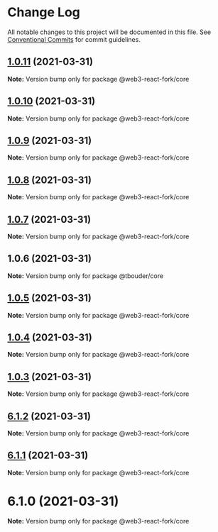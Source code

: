 # Change Log

All notable changes to this project will be documented in this file.
See [Conventional Commits](https://conventionalcommits.org) for commit guidelines.

## [1.0.11](https://github.com/TBouder/web3-react-fork/compare/@web3-react-fork/core@1.0.10...@web3-react-fork/core@1.0.11) (2021-03-31)

**Note:** Version bump only for package @web3-react-fork/core





## [1.0.10](https://github.com/TBouder/web3-react-fork/compare/@web3-react-fork/core@1.0.9...@web3-react-fork/core@1.0.10) (2021-03-31)

**Note:** Version bump only for package @web3-react-fork/core





## [1.0.9](https://github.com/TBouder/web3-react-fork/compare/@web3-react-fork/core@1.0.8...@web3-react-fork/core@1.0.9) (2021-03-31)

**Note:** Version bump only for package @web3-react-fork/core





## [1.0.8](https://github.com/TBouder/web3-react-fork/compare/@web3-react-fork/core@1.0.7...@web3-react-fork/core@1.0.8) (2021-03-31)

**Note:** Version bump only for package @web3-react-fork/core





## [1.0.7](https://github.com/TBouder/web3-react-fork/compare/@web3-react-fork/core@1.0.5...@web3-react-fork/core@1.0.7) (2021-03-31)

**Note:** Version bump only for package @web3-react-fork/core





## 1.0.6 (2021-03-31)

**Note:** Version bump only for package @tbouder/core





## [1.0.5](https://github.com/TBouder/web3-react-fork/compare/@web3-react-fork/core@1.0.4...@web3-react-fork/core@1.0.5) (2021-03-31)

**Note:** Version bump only for package @web3-react-fork/core





## [1.0.4](https://github.com/TBouder/web3-react-fork/compare/@web3-react-fork/core@1.0.3...@web3-react-fork/core@1.0.4) (2021-03-31)

**Note:** Version bump only for package @web3-react-fork/core





## [1.0.3](https://github.com/TBouder/web3-react-fork/compare/@web3-react-fork/core@6.1.2...@web3-react-fork/core@1.0.3) (2021-03-31)

**Note:** Version bump only for package @web3-react-fork/core





## [6.1.2](https://github.com/TBouder/web3-react-fork/compare/@web3-react-fork/core@6.1.1...@web3-react-fork/core@6.1.2) (2021-03-31)

**Note:** Version bump only for package @web3-react-fork/core





## [6.1.1](https://github.com/TBouder/web3-react-fork/compare/@web3-react-fork/core@6.1.0...@web3-react-fork/core@6.1.1) (2021-03-31)

**Note:** Version bump only for package @web3-react-fork/core





# 6.1.0 (2021-03-31)

**Note:** Version bump only for package @web3-react-fork/core
